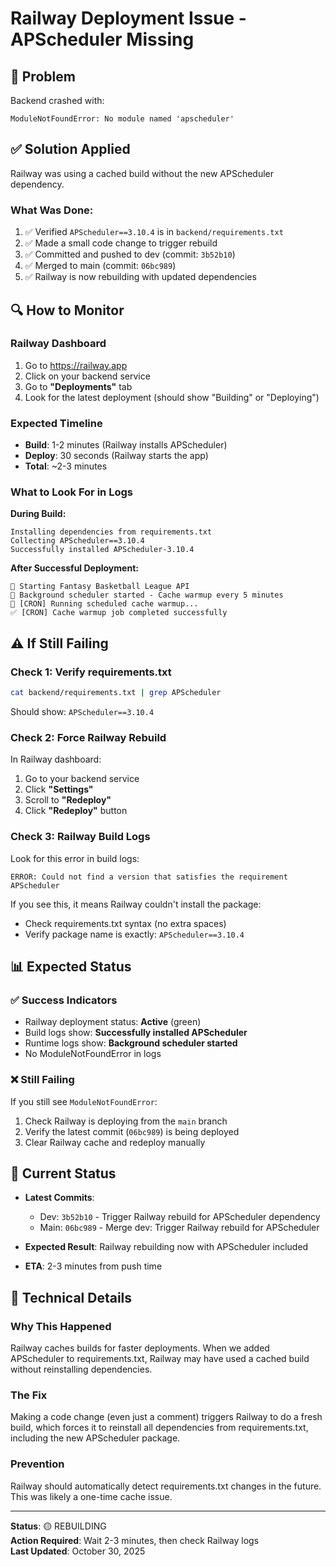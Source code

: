 # Railway Deployment Issue - APScheduler Missing

## 🔴 Problem
Backend crashed with:
```
ModuleNotFoundError: No module named 'apscheduler'
```

## ✅ Solution Applied

Railway was using a cached build without the new APScheduler dependency. 

### What Was Done:
1. ✅ Verified `APScheduler==3.10.4` is in `backend/requirements.txt`
2. ✅ Made a small code change to trigger rebuild
3. ✅ Committed and pushed to dev (commit: `3b52b10`)
4. ✅ Merged to main (commit: `06bc989`)
5. ✅ Railway is now rebuilding with updated dependencies

## 🔍 How to Monitor

### Railway Dashboard
1. Go to https://railway.app
2. Click on your backend service
3. Go to **"Deployments"** tab
4. Look for the latest deployment (should show "Building" or "Deploying")

### Expected Timeline
- **Build**: 1-2 minutes (Railway installs APScheduler)
- **Deploy**: 30 seconds (Railway starts the app)
- **Total**: ~2-3 minutes

### What to Look For in Logs

**During Build:**
```
Installing dependencies from requirements.txt
Collecting APScheduler==3.10.4
Successfully installed APScheduler-3.10.4
```

**After Successful Deployment:**
```
🏀 Starting Fantasy Basketball League API
🚀 Background scheduler started - Cache warmup every 5 minutes
🔄 [CRON] Running scheduled cache warmup...
✅ [CRON] Cache warmup job completed successfully
```

## ⚠️ If Still Failing

### Check 1: Verify requirements.txt
```bash
cat backend/requirements.txt | grep APScheduler
```
Should show: `APScheduler==3.10.4`

### Check 2: Force Railway Rebuild
In Railway dashboard:
1. Go to your backend service
2. Click **"Settings"**
3. Scroll to **"Redeploy"**
4. Click **"Redeploy"** button

### Check 3: Railway Build Logs
Look for this error in build logs:
```
ERROR: Could not find a version that satisfies the requirement APScheduler
```

If you see this, it means Railway couldn't install the package:
- Check requirements.txt syntax (no extra spaces)
- Verify package name is exactly: `APScheduler==3.10.4`

## 📊 Expected Status

### ✅ Success Indicators
- Railway deployment status: **Active** (green)
- Build logs show: **Successfully installed APScheduler**
- Runtime logs show: **Background scheduler started**
- No ModuleNotFoundError in logs

### ❌ Still Failing
If you still see `ModuleNotFoundError`:
1. Check Railway is deploying from the `main` branch
2. Verify the latest commit (`06bc989`) is being deployed
3. Clear Railway cache and redeploy manually

## 🎯 Current Status

- **Latest Commits**:
  - Dev: `3b52b10` - Trigger Railway rebuild for APScheduler dependency
  - Main: `06bc989` - Merge dev: Trigger Railway rebuild for APScheduler
  
- **Expected Result**: Railway rebuilding now with APScheduler included

- **ETA**: 2-3 minutes from push time

## 🔧 Technical Details

### Why This Happened
Railway caches builds for faster deployments. When we added APScheduler to requirements.txt, Railway may have used a cached build without reinstalling dependencies.

### The Fix
Making a code change (even just a comment) triggers Railway to do a fresh build, which forces it to reinstall all dependencies from requirements.txt, including the new APScheduler package.

### Prevention
Railway should automatically detect requirements.txt changes in the future. This was likely a one-time cache issue.

---

**Status**: 🟡 REBUILDING  
**Action Required**: Wait 2-3 minutes, then check Railway logs  
**Last Updated**: October 30, 2025
